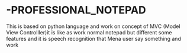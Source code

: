 # -PROFESSIONAL_NOTEPAD
This is based on python language and work on concept of                                                            MVC (Model View Controlller)it is like as work normal  notepad but different some features and it is speech recognition that Mena user say something and work 
